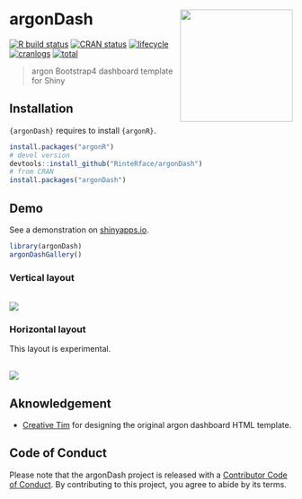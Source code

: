 # argonDash <img src="http://www.rinterface.com/inst/images/argonDash.svg" width=200 align="right" />

[![R build status](https://github.com/RinteRface/argonDash/workflows/R-CMD-check/badge.svg)](https://github.com/RinteRface/argonDash/actions)
[![CRAN status](https://www.r-pkg.org/badges/version/argonDash)](https://cran.r-project.org/package=argonDash)
[![lifecycle](https://img.shields.io/badge/lifecycle-maturing-ff69b4.svg)](https://www.tidyverse.org/lifecycle/#maturing)
[![cranlogs](https://cranlogs.r-pkg.org/badges/argonDash)](https://cran.r-project.org/package=argonDash)
[![total](https://cranlogs.r-pkg.org/badges/grand-total/argonDash)](https://www.rpackages.io/package/argonDash)

> argon Bootstrap4 dashboard template for Shiny

## Installation

`{argonDash}` requires to install `{argonR}`.

```r
install.packages("argonR")
# devel version
devtools::install_github("RinteRface/argonDash")
# from CRAN
install.packages("argonDash")
```

## Demo

See a demonstration on 
[shinyapps.io](https://dgranjon.shinyapps.io/argonDashDemo/).

```r
library(argonDash)
argonDashGallery()
```

### Vertical layout
<br>
<img src="man/figures/argonDashDemo.png">

### Horizontal layout

This layout is experimental.

<br>
<img src="man/figures/argonDashDemo_horizontal.png">

## Aknowledgement

* [Creative Tim](https://www.creative-tim.com/) for designing the original argon dashboard HTML template.

## Code of Conduct
  
  Please note that the argonDash project is released with a [Contributor Code of Conduct](https://contributor-covenant.org/version/2/0/CODE_OF_CONDUCT.html). By contributing to this project, you agree to abide by its terms.